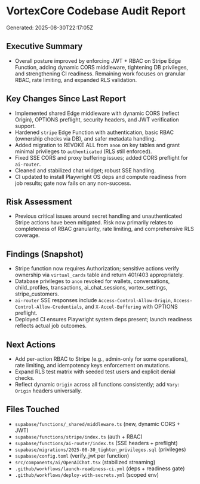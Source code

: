 # VortexCore Codebase Audit Report

Generated: 2025-08-30T22:17:05Z

## Executive Summary

- Overall posture improved by enforcing JWT + RBAC on Stripe Edge Function, adding dynamic CORS middleware, tightening DB privileges, and strengthening CI readiness. Remaining work focuses on granular RBAC, rate limiting, and expanded RLS validation.

## Key Changes Since Last Report

- Implemented shared Edge middleware with dynamic CORS (reflect Origin), OPTIONS preflight, security headers, and JWT verification support.
- Hardened `stripe` Edge Function with authentication, basic RBAC (ownership checks via DB), and safer metadata handling.
- Added migration to REVOKE ALL from `anon` on key tables and grant minimal privileges to `authenticated` (RLS still enforced).
- Fixed SSE CORS and proxy buffering issues; added CORS preflight for `ai-router`.
- Cleaned and stabilized chat widget; robust SSE handling.
- CI updated to install Playwright OS deps and compute readiness from job results; gate now fails on any non-success.

## Risk Assessment

- Previous critical issues around secret handling and unauthenticated Stripe actions have been mitigated. Risk now primarily relates to completeness of RBAC granularity, rate limiting, and comprehensive RLS coverage.

## Findings (Snapshot)

- Stripe function now requires Authorization; sensitive actions verify ownership via `virtual_cards` table and return 401/403 appropriately.
- Database privileges to `anon` revoked for wallets, conversations, child_profiles, transactions, ai_chat_sessions, vortex_settings, stripe_customers.
- `ai-router` SSE responses include `Access-Control-Allow-Origin`, `Access-Control-Allow-Credentials`, and `X-Accel-Buffering` with OPTIONS preflight.
- Deployed CI ensures Playwright system deps present; launch readiness reflects actual job outcomes.

## Next Actions

- Add per-action RBAC to Stripe (e.g., admin-only for some operations), rate limiting, and idempotency keys enforcement on mutations.
- Expand RLS test matrix with seeded test users and explicit denial checks.
- Reflect dynamic `Origin` across all functions consistently; add `Vary: Origin` headers universally.

## Files Touched

- `supabase/functions/_shared/middleware.ts` (new, dynamic CORS + JWT)
- `supabase/functions/stripe/index.ts` (auth + RBAC)
- `supabase/functions/ai-router/index.ts` (SSE headers + preflight)
- `supabase/migrations/2025-08-30_tighten_privileges.sql` (privileges)
- `supabase/config.toml` (verify_jwt per function)
- `src/components/ai/OpenAIChat.tsx` (stabilized streaming)
- `.github/workflows/launch-readiness-ci.yml` (deps + readiness gate)
- `.github/workflows/deploy-with-secrets.yml` (scoped env)


